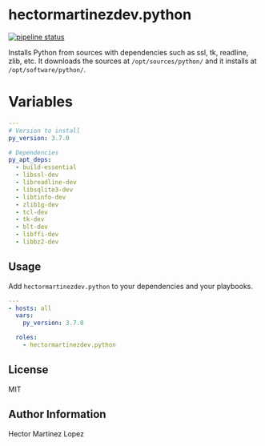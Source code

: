 # hectormartinezdev.python

[![pipeline status](https://gitlab.com/hectormartinez/hectormartinezdev.python/badges/master/pipeline.svg?style=flat-square)](https://gitlab.com/hectormartinez/hectormartinezdev.python/commits/master)

Installs Python from sources with dependencies such as ssl, tk, readline, zlib, etc.
It downloads the sources at `/opt/sources/python/` and it installs at `/opt/software/python/`.

# Variables

```yaml
---
# Version to install
py_version: 3.7.0

# Dependencies
py_apt_deps:
  - build-essential
  - libssl-dev
  - libreadline-dev
  - libsqlite3-dev
  - libtinfo-dev
  - zlib1g-dev
  - tcl-dev
  - tk-dev
  - blt-dev
  - libffi-dev
  - libbz2-dev

```

## Usage

Add `hectormartinezdev.python` to your dependencies and your playbooks.

```yaml
---
- hosts: all
  vars:
    py_version: 3.7.0

  roles:
    - hectormartinezdev.python
```

## License

MIT

## Author Information

Hector Martinez Lopez

